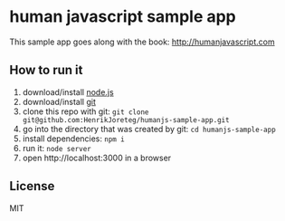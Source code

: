 # human javascript sample app

This sample app goes along with the book: http://humanjavascript.com

## How to run it

1. download/install [node.js](http://nodejs.org/)
1. download/install [git](http://git-scm.com/)
1. clone this repo with git: `git clone git@github.com:HenrikJoreteg/humanjs-sample-app.git`
1. go into the directory that was created by git: `cd humanjs-sample-app`
1. install dependencies: `npm i`
1. run it: `node server`
1. open http://localhost:3000 in a browser

## License

MIT
